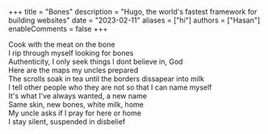 +++
title = "Bones"
description = "Hugo, the world's fastest framework for building websites"
date = "2023-02-11"
aliases = ["hi"]
authors = ["Hasan"]
enableComments = false
+++

Cook with the meat on the bone \
I rip through myself looking for bones \
Authenticity, I only seek things I dont believe in, God \
Here are the maps my uncles prepared   
The scrolls soak in tea until the borders dissapear into milk \
I tell other people who they are not so that I can name myself  
It's what I've always wanted, a new name \
Same skin, new bones, white milk, home \
My uncle asks if I pray for here or home \
I stay silent, suspended in disbelief 